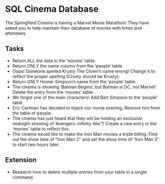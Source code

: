 <h1>SQL Cinema Database</h1>
<p>The Springfield Cinema is having a Marvel Movie Marathon! They have asked you to help maintain their database of movies with times and attendees.</p>
<h2>Tasks</h2>
<ul>
<li>Return ALL the data in the ‘movies’ table.</li>
<li>Return ONLY the name column from the ‘people’ table</li>
<li>Oops! Someone spelled Krusty The Clown’s name wrong! Change it to reflect the proper spelling (Crusty should be Krusty).</li>
<li>Return ONLY Homer Simpson’s name from the ‘people’ table.</li>
<li>The cinema is showing ‘Batman Begins’, but Batman is DC, not Marvel! Delete the entry from the ‘movies’ table.</li>
<li>We forgot one of the main characters! Add Bart Simpson to the ‘people’ table</li>
<li>Eric Cartman has decided to hijack our movie evening, Remove him from the table of people.</li>
<li>The cinema has just heard that they will be holding an exclusive midnight showing of ‘Avengers: Infinity War’!! Create a new entry in the ‘movies’ table to reflect this.</li>
<li>The cinema would like to make the Iron Man movies a triple billing. Find out the show time of “Iron Man 2” and set the show time of “Iron Man 3” to start two hours later.</li>
</ul>
<h2>Extension</h2>
<ul>
<li>Research how to delete multiple entries from your table in a single command.</li>
</ul>
